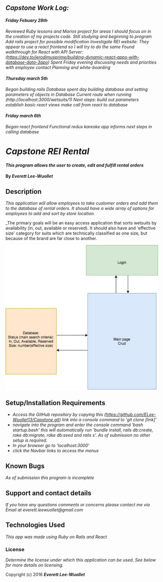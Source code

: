 ## _Capstone Work Log:_
#### _Friday Febuary 28th_
_Reviewed Ruby lessons and Marios project for areas I should focus on in the creation of my projects code._
_Still studying and beginning to program_
_Add rails project for possible modification_
_Investigate REI website: They appear to use a react frontend so I will try to do the same_
_Found walkthrough for React with API Server: (https://dev.to/jerodimusprime/building-dynamic-react-apps-with-database-data-3apo)_
_Spent Friday evening discussing needs and priorities with employee contact_
_Planning and white-boarding_

#### _Thursday march 5th_
_Began building rails Database_
_spent day building database and setting parameters of objects in Database_
_Current route when running (http://localhost:3000/wetsuits/1)_
_Next steps:
build out parameters
establish basic react views
make call from react to database_
#### _Friday march 6th_
_Began react frontend_
_Functional redux kareoke app informs next steps in calling database_

# _Capstone REI Rental_

#### _This program allows the user to create, edit and fulfill rental orders_

#### By _**Everett Lee-Wuollet**_

## Description

_This application will allow employees to take customer orders and add them to the database of rental orders. It should have a wide array of options for employees to add and sort by store location._

_The primary goals will be an easy access application that sorts wetsuits by availability (in, out, available or reserved).  It should also have and 'effective size' category for suits which are technically classified as one size, but because of the brand are far close to another.

![](./CapstoneOverviewDiagram.jpg)

## Setup/Installation Requirements

* _Access the GitHub repository by copying this (https://github.com/ELee-Wuollet13/Capstone.git) link into a console command to 'git clone [link]'_
* _navigate into the program and enter the console command 'bash startup.bash' this will automatically run 'bundle install, rails db:create, rake db:migrate, rake db:seed and rails s'. As of submission no other setup is required._
* _In your browser go to 'localhost:3000'_
* _click the Navbar links to access the menus_


## Known Bugs

_As of submission this program is incomplete_

## Support and contact details

_If you have any questions comments or concerns please contact me via Email at everett.leewuollet@gmail.com_

## Technologies Used

_This app was made using Ruby on Rails and React_

### License

*Determine the license under which this application can be used.  See below for more details on licensing.*

Copyright (c) 2016 **_Everett Lee-Wuollet_**
